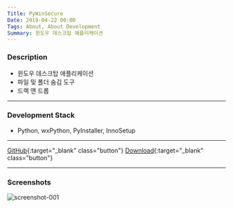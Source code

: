 ```yaml
---
Title: PyWinSecure
Date: 2019-04-22 00:00
Tags: About, About Development
Summary: 윈도우 데스크탑 애플리케이션
---
```


### Description

* 윈도우 데스크탑 애플리케이션
* 파일 및 폴더 숨김 도구
* 드랙 앤 드롭

---

### Development Stack

* Python, wxPython, PyInstaller, InnoSetup

---

[GitHub](https://github.com/peppy0510/PyWinSecure){:target="_blank" class="button"}
[Download](https://github.com/peppy0510/PyWinSecure/releases){:target="_blank" class="button"}

---

### Screenshots

<!-- 메인창 -->

![screenshot-001](https://user-images.githubusercontent.com/21299773/62962845-4c830880-bdef-11e9-8b0d-5fc3ad20f8b2.png)
